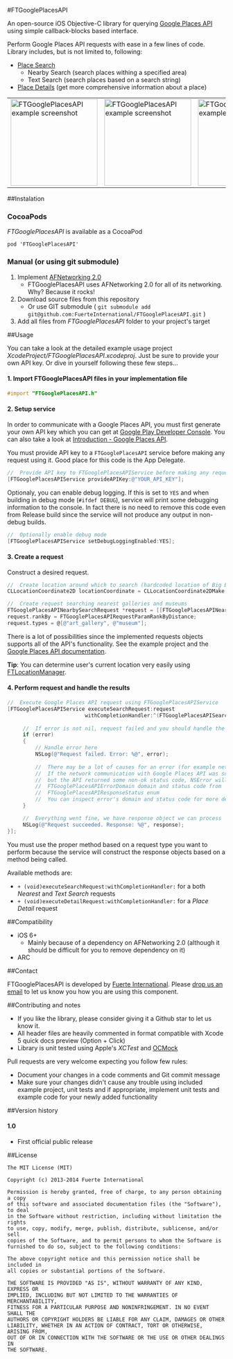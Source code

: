 #FTGooglePlacesAPI

An open-source iOS Objective-C library for querying [Google Places API][1] using simple callback-blocks based interface.

Perform Google Places API requests with ease in a few lines of code. Library includes, but is not limited to, following:

 - [Place Search][2]
     - Nearby Search (search places withing a specified area)
     - Text Search (search places based on a search string)
 - [Place Details][3] (get more comprehensive information about a place)

<table>
  <tr>
    <td>
       <a href="http://i.imgur.com/DGMbcw1.png">
          <img src="http://i.imgur.com/DGMbcw1.png" width="200" alt="FTGooglePlacesAPI example screenshot"/>
       </a>
    </td>
    <td>
       <a href="http://i.imgur.com/1POEIRN.png">
          <img src="http://i.imgur.com/1POEIRN.png" width="200" alt="FTGooglePlacesAPI example screenshot"/>
       </a>
    </td>
    <td>
       <a href="http://i.imgur.com/ATk5qhR.png">
          <img src="http://i.imgur.com/ATk5qhR.png" width="200" alt="FTGooglePlacesAPI example screenshot"/>
       </a>
    </td>
  </tr>
</table>

##Instalation

### CocoaPods

*FTGooglePlacesAPI* is available as a CocoaPod

    pod 'FTGooglePlacesAPI'

### Manual (or using git submodule)
 1. Implement [AFNetworking 2.0][4]
    - FTGooglePlacesAPI uses AFNetworking 2.0 for all of its networking. Why? Because it rocks!
 2. Download source files from this repository
    - Or use GIT submodule ( `git submodule add git@github.com:FuerteInternational/FTGooglePlacesAPI.git` )
 3. Add all files from *FTGooglePlacesAPI* folder to your project's target

##Usage

You can take a look at the detailed example usage project *XcodeProject/FTGooglePlacesAPI.xcodeproj*. Just be sure to provide your own API key. Or dive in yourself following these few steps...

#### 1. Import FTGooglePlacesAPI files in your implementation file
```objective-c
#import "FTGooglePlacesAPI.h"
```

#### 2. Setup service

In order to communicate with a Google Places API, you must first generate your own API key which you can get at [Google Play Developer Console][5]. You can also take a look at [Introduction - Google Places API][6].

You must provide API key to a `FTGooglePlacesAPI` service before making any request using it. Good place for this code is the App Delegate.

```objective-c
//  Provide API key to FTGooglePlacesAPIService before making any requests
[FTGooglePlacesAPIService provideAPIKey:@"YOUR_API_KEY"];
```

Optionaly, you can enable debug logging. If this is set to `YES` and when building in debug mode (`#ifdef DEBUG`), service will print some debugging information to the console. In fact there is no need to remove this code even from Release build since the service will not produce any output in non-debug builds.

```objective-c
//  Optionally enable debug mode
[FTGooglePlacesAPIService setDebugLoggingEnabled:YES];
```

#### 3. Create a request

Construct a desired request.

```objective-c
//  Create location around which to search (hardcoded location of Big Ben here)
CLLocationCoordinate2D locationCoordinate = CLLocationCoordinate2DMake(51.501103,-0.124565);

//  Create request searching nearest galleries and museums
FTGooglePlacesAPINearbySearchRequest *request = [[FTGooglePlacesAPINearbySearchRequest alloc] initWithLocationCoordinate:locationCoordinate];
request.rankBy = FTGooglePlacesAPIRequestParamRankByDistance;
request.types = @[@"art_gallery", @"museum"];
```

There is a lot of possibilities since the implemented requests objects supports all of the API's functionality. See the example project and the [Google Places API documentation][7].

**Tip**: You can determine user's current location very easily using [FTLocationManager][8].

#### 4. Perform request and handle the results

```objective-c
//  Execute Google Places API request using FTGooglePlacesAPIService
[FTGooglePlacesAPIService executeSearchRequest:request
                         withCompletionHandler:^(FTGooglePlacesAPISearchResponse *response, NSError *error) {
                             
     //  If error is not nil, request failed and you should handle the error
     if (error)
     {
         // Handle error here
         NSLog(@"Request failed. Error: %@", error);
         
         //  There may be a lot of causes for an error (for example networking error).
         //  If the network communication with Google Places API was successfull,
         //  but the API returned some non-ok status code, NSError will have
         //  FTGooglePlacesAPIErrorDomain domain and status code from
         //  FTGooglePlacesAPIResponseStatus enum
         //  You can inspect error's domain and status code for more detailed info
     }

     //  Everything went fine, we have response object we can process
     NSLog(@"Request succeeded. Response: %@", response);
}];
```

You must use the proper method based on a request type you want to perform because the service will construct the response objects based on a method being called.

Available methods are:

 - `+ (void)executeSearchRequest:withCompletionHandler:` for a both *Nearest* and *Text Search* requests
 - `+ (void)executeDetailRequest:withCompletionHandler:` for a *Place Detail* request

##Compatibility

 - iOS 6+
    - Mainly because of a dependency on AFNetworking 2.0 (although it should be difficult for you to remove dependency on it)
 - ARC

##Contact

FTGooglePlacesAPI is developed by [Fuerte International](http://fuerteint.com). Please [drop us an email](mailto:open-source@fuerteint.com) to let us know you how you are using this component.

##Contributing and notes

 - If you like the library, please consider giving it a Github star to let us know it.
 - All header files are heavily commented in format compatible with Xcode 5 quick docs preview (Option + Click)
 - Library is unit tested using Apple's *XCTest* and [OCMock](http://ocmock.org/)

Pull requests are very welcome expecting you follow few rules:

 - Document your changes in a code comments and Git commit message
 - Make sure your changes didn't cause any trouble using included example project, unit tests and if appropriate, implement unit tests and example code for your newly added functionality

##Version history

#### 1.0
 - First official public release

##License
```
The MIT License (MIT)

Copyright (c) 2013-2014 Fuerte International

Permission is hereby granted, free of charge, to any person obtaining a copy
of this software and associated documentation files (the "Software"), to deal
in the Software without restriction, including without limitation the rights
to use, copy, modify, merge, publish, distribute, sublicense, and/or sell
copies of the Software, and to permit persons to whom the Software is
furnished to do so, subject to the following conditions:

The above copyright notice and this permission notice shall be included in
all copies or substantial portions of the Software.

THE SOFTWARE IS PROVIDED "AS IS", WITHOUT WARRANTY OF ANY KIND, EXPRESS OR
IMPLIED, INCLUDING BUT NOT LIMITED TO THE WARRANTIES OF MERCHANTABILITY,
FITNESS FOR A PARTICULAR PURPOSE AND NONINFRINGEMENT. IN NO EVENT SHALL THE
AUTHORS OR COPYRIGHT HOLDERS BE LIABLE FOR ANY CLAIM, DAMAGES OR OTHER
LIABILITY, WHETHER IN AN ACTION OF CONTRACT, TORT OR OTHERWISE, ARISING FROM,
OUT OF OR IN CONNECTION WITH THE SOFTWARE OR THE USE OR OTHER DEALINGS IN
THE SOFTWARE.

```


  [1]: https://developers.google.com/places/documentation/
  [2]: https://developers.google.com/places/documentation/search
  [3]: https://developers.google.com/places/documentation/details
  [4]: https://github.com/AFNetworking/AFNetworking
  [5]: https://code.google.com/apis/console
  [6]: https://developers.google.com/places/documentation/#Authentication
  [7]: https://developers.google.com/places/documentation
  [8]: https://github.com/FuerteInternational/FTLocationManager